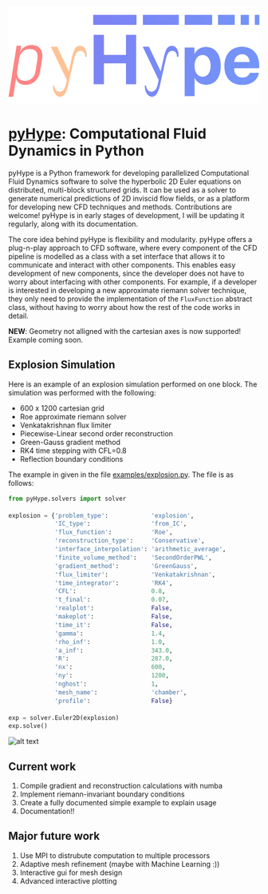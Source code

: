 ![Alt Text](/logo.png)

# [pyHype](https://github.com/momokhalil/pyHype): Computational Fluid Dynamics in Python

pyHype is a Python framework for developing parallelized Computational Fluid Dynamics software to solve the hyperbolic 2D Euler equations on distributed, multi-block structured grids. It can be used as a solver to generate numerical predictions of 2D inviscid flow fields, or as a platform for developing new CFD techniques and methods. Contributions are welcome! pyHype is in early stages of development, I will be updating it regularly, along with its documentation.

The core idea behind pyHype is flexibility and modularity. pyHype offers a plug-n-play approach to CFD software, where every component of the CFD pipeline is modelled as a class with a set interface that allows it to communicate and interact with other components. This enables easy development of new components, since the developer does not have to worry about interfacing with other components. For example, if a developer is interested in developing a new approximate riemann solver technique, they only need to provide the implementation of the `FluxFunction` abstract class, without having to worry about how the rest of the code works in detail.

**NEW**: Geometry not alligned with the cartesian axes is now supported! Example coming soon.

## Explosion Simulation
Here is an example of an explosion simulation performed on one block. The simulation was performed with the following: 
- 600 x 1200 cartesian grid
- Roe approximate riemann solver
- Venkatakrishnan flux limiter
- Piecewise-Linear second order reconstruction
- Green-Gauss gradient method
- RK4 time stepping with CFL=0.8
- Reflection boundary conditions

The example in given in the file [examples/explosion.py](https://github.com/momokhalil/pyHype/blob/main/examples/explosion.py). The file is as follows:

```python
from pyHype.solvers import solver

explosion = {'problem_type':            'explosion',
             'IC_type':                 'from_IC',
             'flux_function':           'Roe',
             'reconstruction_type':     'Conservative',
             'interface_interpolation': 'arithmetic_average',
             'finite_volume_method':    'SecondOrderPWL',
             'gradient_method':         'GreenGauss',
             'flux_limiter':            'Venkatakrishnan',
             'time_integrator':         'RK4',
             'CFL':                     0.8,
             't_final':                 0.07,
             'realplot':                False,
             'makeplot':                False,
             'time_it':                 False,
             'gamma':                   1.4,
             'rho_inf':                 1.0,
             'a_inf':                   343.0,
             'R':                       287.0,
             'nx':                      600,
             'ny':                      1200,
             'nghost':                  1,
             'mesh_name':               'chamber',
             'profile':                 False}

exp = solver.Euler2D(explosion)
exp.solve()
```
![alt text](/explosion.gif)

## Current work
1. Compile gradient and reconstruction calculations with numba
2. Implement riemann-invariant boundary conditions
3. Create a fully documented simple example to explain usage
4. Documentation!!

## Major future work
1. Use MPI to distrubute computation to multiple processors
2. Adaptive mesh refinement (maybe with Machine Learning :))
3. Interactive gui for mesh design
4. Advanced interactive plotting
